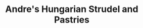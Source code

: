 ---
title: "Andre's Hungarian Strudel and Pastries"
url: /new-york/andres-hungarian-strudel-and-pastries/
shop: bakery
---